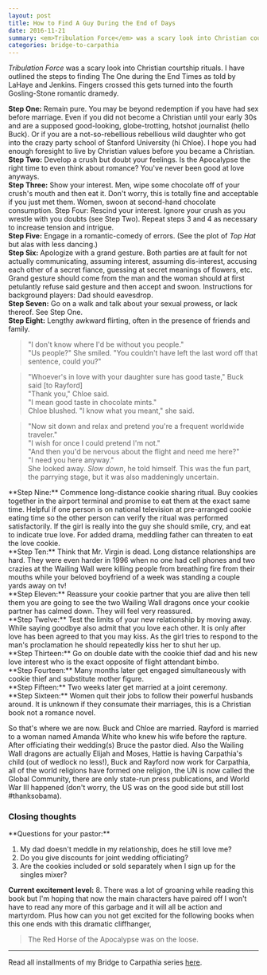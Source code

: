 ```yaml
---
layout: post
title: How to Find A Guy During the End of Days
date: 2016-11-21
summary: <em>Tribulation Force</em> was a scary look into Christian courtship rituals. I have outlined the steps to finding The One during the End Times as told by LaHaye and Jenkins. Fingers crossed...
categories: bridge-to-carpathia
---
```

*Tribulation Force* was a scary look into Christian courtship rituals. I have outlined the steps to finding The One during the End Times as told by LaHaye and Jenkins. Fingers crossed this gets turned into the fourth Gosling-Stone romantic dramedy.

**Step One:** Remain pure. You may be beyond redemption if you have had sex before marriage. Even if you did not become a Christian until your early 30s and are a supposed good-looking, globe-trotting, hotshot journalist (hello Buck). Or if you are a not-so-rebellious rebellious wild daughter who got into the crazy party school of Stanford University (hi Chloe). I hope you had enough foresight to live by Christian values before you became a Christian.
<br>**Step Two:** Develop a crush but doubt your feelings. Is the Apocalypse the right time to even think about romance? You've never been good at love anyways.
<br>**Step Three:** Show your interest. Men, wipe some chocolate off of your crush's mouth and then eat it. Don't worry, this is totally fine and acceptable if you just met them. Women, swoon at second-hand chocolate consumption.
Step Four: Rescind your interest. Ignore your crush as you wrestle with you doubts (see Step Two). Repeat steps 3 and 4 as necessary to increase tension and intrigue.
<br>**Step Five:** Engage in a romantic-comedy of errors. (See the plot of *Top Hat* but alas with less dancing.)
<br>**Step Six:** Apologize with a grand gesture. Both parties are at fault for not actually communicating, assuming interest, assuming dis-interest, accusing each other of a secret fiance, guessing at secret meanings of flowers, etc. Grand gesture should come from the man and the woman should at first petulantly refuse said gesture and then accept and swoon. Instructions for background players: Dad should eavesdrop.
<br>**Step Seven:** Go on a walk and talk about your sexual prowess, or lack thereof. See Step One.
<br>**Step Eight:** Lengthy awkward flirting, often in the presence of friends and family.
<blockquote>"I don't know where I'd be without you people."
<br>"Us people?" She smiled. "You couldn't have left the last word off that sentence, could you?"</blockquote>
<blockquote>"Whoever's in love with your daughter sure has good taste," Buck said [to Rayford]
<br>"Thank you," Chloe said.
<br>"I mean good taste in chocolate mints."
<br>Chloe blushed. "I know what you meant," she said.</blockquote>
<blockquote>"Now sit down and relax and pretend you're a frequent worldwide traveler."
<br>"I wish for once I could pretend I'm not."
<br>"And then you'd be nervous about the flight and need me here?"
<br>"I need you here anyway."
<br>She looked away. <em>Slow down</em>, he told himself. This was the fun part, the parrying stage, but it was also maddeningly uncertain.</blockquote>
**Step Nine:** Commence long-distance cookie sharing ritual. Buy cookies together in the airport terminal and promise to eat them at the exact same time. Helpful if one person is on national television at pre-arranged cookie eating time so the other person can verify the ritual was performed satisfactorily. If the girl is really into the guy she should smile, cry, and eat to indicate true love. For added drama, meddling father can threaten to eat the love cookie.
<br>**Step Ten:** Think that Mr. Virgin is dead. Long distance relationships are hard. They were even harder in 1996 when no one had cell phones and two crazies at the Wailing Wall were killing people from breathing fire from their mouths while your beloved boyfriend of a week was standing a couple yards away on tv!
<br>**Step Eleven:** Reassure your cookie partner that you are alive then tell them you are going to see the two Wailing Wall dragons once your cookie partner has calmed down. They will feel very reassured.
<br>**Step Twelve:** Test the limits of your new relationship by moving away. While saying goodbye also admit that you love each other. It is only after love has been agreed to that you may kiss. As the girl tries to respond to the man's proclamation he should repeatedly kiss her to shut her up.
<br>**Step Thirteen:** Go on double date with the cookie thief dad and his new love interest who is the exact opposite of flight attendant bimbo.
<br>**Step Fourteen:** Many months later get engaged simultaneously with cookie thief and substitute mother figure.
<br>**Step Fifteen:** Two weeks later get married at a joint ceremony.
<br>**Step Sixteen:** Women quit their jobs to follow their powerful husbands around. It is unknown if they consumate their marriages, this is a Christian book not a romance novel.

So that's where we are now. Buck and Chloe are married. Rayford is married to a woman named Amanda White who knew his wife before the rapture. After officiating their wedding(s) Bruce the pastor died. Also the Wailing Wall dragons are actually Elijah and Moses, Hattie is having Carpathia's child (out of wedlock no less!), Buck and Rayford now work for Carpathia, all of the world religions have formed one religion, the UN is now called the Global Community, there are only state-run press publications, and World War III happened (don't worry, the US was on the good side but still lost #thanksobama).

<h3>Closing thoughts</h3>
**Questions for your pastor:**
<ol>
<li>My dad doesn't meddle in my relationship, does he still love me?</li>
<li>Do you give discounts for joint wedding officiating?</li>
<li>Are the cookies included or sold separately when I sign up for the singles mixer?</li>
</ol>

**Current excitement level:** 8. There was a lot of groaning while reading this book but I'm hoping that now the main characters have paired off I won't have to read any more of this garbage and it will all be action and martyrdom. Plus how can you not get excited for the following books when this one ends with this dramatic cliffhanger, <blockquote>The Red Horse of the Apocalypse was on the loose.</blockquote>
<hr>
Read all installments of my Bridge to Carpathia series <a href="https://hsureads.github.io/category/bridge-to-carpathia/">here</a>.
